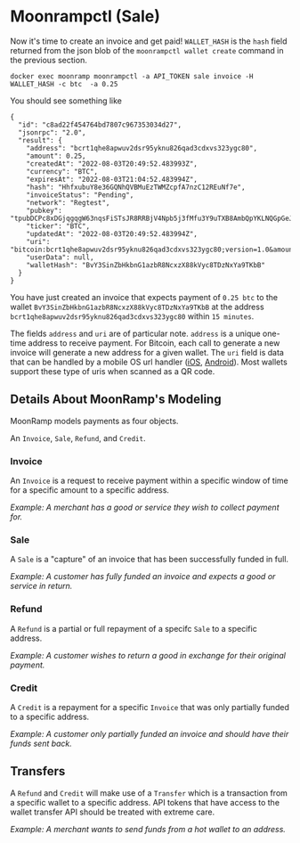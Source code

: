 # Moonrampctl (Sale)

Now it's time to create an invoice and get paid! `WALLET_HASH` is the `hash` field returned from the json blob of the `moonrampctl wallet create` command in the previous section.

```
docker exec moonramp moonrampctl -a API_TOKEN sale invoice -H WALLET_HASH -c btc  -a 0.25
```

You should see something like

```
{
  "id": "c8ad22f454764bd7807c967353034d27",
  "jsonrpc": "2.0",
  "result": {
    "address": "bcrt1qhe8apwuv2dsr95yknu826qad3cdxvs323ygc80",
    "amount": 0.25,
    "createdAt": "2022-08-03T20:49:52.483993Z",
    "currency": "BTC",
    "expiresAt": "2022-08-03T21:04:52.483994Z",
    "hash": "HhfxubuY8e36GQNhQVBMuEzTWMZcpfA7nzC12REuNf7e",
    "invoiceStatus": "Pending",
    "network": "Regtest",
    "pubkey": "tpubDCPc8xDGjqgqgW63nqsFiSTsJR8RRBjV4Npb5j3fMfu3Y9uTXB8AmbQpYKLNQGpGeJHmn6VYNHFoGpu76GT3JfabcJyaidsKNG2yq2PwvMH",
    "ticker": "BTC",
    "updatedAt": "2022-08-03T20:49:52.483994Z",
    "uri": "bitcoin:bcrt1qhe8apwuv2dsr95yknu826qad3cdxvs323ygc80;version=1.0&amount=0.25",
    "userData": null,
    "walletHash": "BvY3SinZbHkbnG1azbR8NcxzX88kVyc8TDzNxYa9TKbB"
  }
}
```

You have just created an invoice that expects payment of `0.25 btc` to the wallet `BvY3SinZbHkbnG1azbR8NcxzX88kVyc8TDzNxYa9TKbB` at the address `bcrt1qhe8apwuv2dsr95yknu826qad3cdxvs323ygc80` within `15 minutes`.

The fields `address` and `uri` are of particular note. `address` is a unique one-time address to receive payment. For Bitcoin, each call to generate a new invoice will generate a new address for a given wallet. The `uri` field is data that can be handled by a mobile OS url handler ([iOS](https://developer.apple.com/documentation/xcode/defining-a-custom-url-scheme-for-your-app), [Android](https://developer.android.com/training/app-links/deep-linking)). Most wallets support these type of uris when scanned as a QR code.

## Details About MoonRamp's Modeling

MoonRamp models payments as four objects.

An `Invoice`, `Sale`, `Refund`, and `Credit`.

### Invoice
An `Invoice` is a request to receive payment within a specific window of time for a specific amount to a specific address.

<i>Example: A merchant has a good or service they wish to collect payment for.</i>

### Sale
A `Sale` is a "capture" of an invoice that has been successfully funded in full.

<i>Example: A customer has fully funded an invoice and expects a good or service in return.</i>

### Refund
A `Refund` is a partial or full repayment of a specifc `Sale` to a specific address.

<i>Example: A customer wishes to return a good in exchange for their original payment.</i>

### Credit
A `Credit` is a repayment for a specific `Invoice` that was only partially funded to a specific address.

<i>Example: A customer only partially funded an invoice and should have their funds sent back.</i>

## Transfers
A `Refund` and `Credit` will make use of a `Transfer` which is a transaction from a specific wallet to a specific address. API tokens that have access to the wallet transfer API should be treated with extreme care.

<i>Example: A merchant wants to send funds from a hot wallet to an address.</i>
